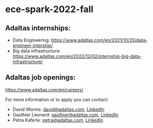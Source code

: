 # ece-spark-2022-fall


## Adaltas internships:

- Data Engineering: https://www.adaltas.com/en/2021/10/25/data-engineer-intership/
- Big data infrastructure: https://www.adaltas.com/en/2022/12/02/internship-big-data-infrastructure/

## Adaltas job openings: 

https://www.adaltas.com/en/careers/

For more information or to apply you can contact:
- David Worms: david@adaltas.com, [LinkedIn](https://www.linkedin.com/in/david-worms/)
- Gauthier Leonard: gauthier@adaltas.com, [LinkedIn](https://www.linkedin.com/in/gauthier-leonard/)
- Petra Kaferle: petra@adaltas.com, [LinkedIn](https://www.linkedin.com/in/petra-kaferle/) 

